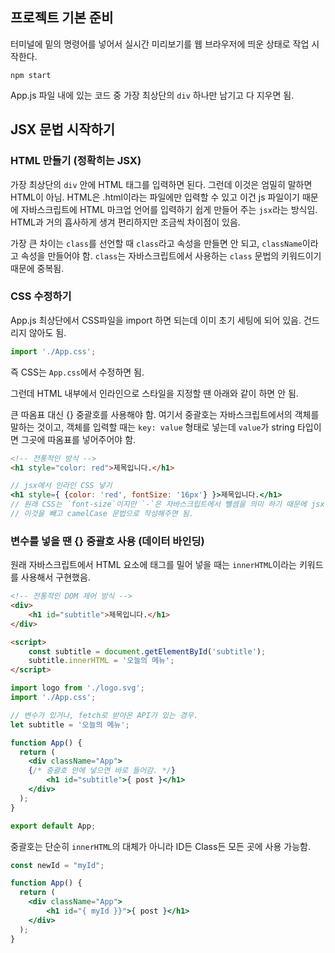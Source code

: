 ## 프로젝트 기본 준비

터미널에 밑의 명령어를 넣어서 실시간 미리보기를 웹 브라우저에 띄운 상태로 작업 시작한다.

```
npm start
```

App.js 파일 내에 있는 코드 중 가장 최상단의 `div` 하나만 남기고 다 지우면 됨.

## JSX 문법 시작하기

### HTML 만들기 (정확히는 JSX)

가장 최상단의 `div` 안에 HTML 태그를 입력하면 된다. 그런데 이것은 엄밀히 말하면 HTML이 아님. HTML은 .html이라는 파일에만 입력할 수 있고 이건 js 파일이기 때문에 자바스크립트에 HTML 마크업 언어를 입력하기 쉽게 만들어 주는 `jsx`라는 방식임. HTML과 거의 흡사하게 생겨 편리하지만 조금씩 차이점이 있음.

가장 큰 차이는 `class`를 선언할 때 `class`라고 속성을 만들면 안 되고, `className`이라고 속성을 만들어야 함. `class`는 자바스크립트에서 사용하는 `class` 문법의 키워드이기 때문에 중복됨.

### CSS 수정하기

App.js 최상단에서 CSS파일을 import 하면 되는데 이미 초기 세팅에 되어 있음. 건드리지 않아도 됨.

```jsx
import './App.css';
```

즉 CSS는 `App.css`에서 수정하면 됨.

그런데 HTML 내부에서 인라인으로 스타일을 지정할 땐 아래와 같이 하면 안 됨.

큰 따옴표 대신 {} 중괄호를 사용해야 함. 여기서 중괄호는 자바스크립트에서의 객체를 말하는 것이고, 객체를 입력할 때는 `key: value` 형태로 넣는데 `value`가 string 타입이면 그곳에 따옴표를 넣어주어야 함.

```html
<!-- 전통적인 방식 -->
<h1 style="color: red">제목입니다.</h1>
```

```jsx
// jsx에서 인라인 CSS 넣기
<h1 style={ {color: 'red', fontSize: '16px'} }>제목입니다.</h1>
// 원래 CSS는 `font-size`이지만 `-`은 자바스크립트에서 뺼셈을 의미 하기 때문에 jsx에서 HTML을 다룰 때는
// 이것을 빼고 camelCase 문법으로 작성해주면 됨.
```

### 변수를 넣을 땐 {} 중괄호 사용 (데이터 바인딩)

원래 자바스크립트에서 HTML 요소에 태그를 밀어 넣을 때는 `innerHTML`이라는 키워드를 사용해서 구현했음.

```HTML
<!-- 전통적인 DOM 제어 방식 -->
<div>
    <h1 id="subtitle">제목입니다.</h1>
</div>

<script>
    const subtitle = document.getElementById('subtitle');
    subtitle.innerHTML = '오늘의 메뉴';
</script>
```

```jsx
import logo from './logo.svg';
import './App.css';

// 변수가 있거나, fetch로 받아온 API가 있는 경우.
let subtitle = '오늘의 메뉴';

function App() {
  return (
    <div className="App">
    {/* 중괄호 안에 넣으면 바로 들어감. */}
        <h1 id="subtitle">{ post }</h1>
    </div>
  );
}

export default App;
```

중괄호는 단순히 `innerHTML`의 대체가 아니라 ID든 Class든 모든 곳에 사용 가능함.

```jsx
const newId = "myId";

function App() {
  return (
    <div className="App">
        <h1 id="{ myId }}">{ post }</h1>
    </div>
  );
}
```